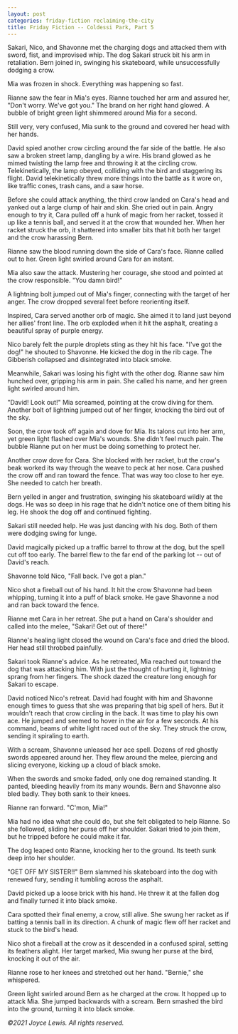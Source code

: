 ```yaml
---
layout: post
categories: friday-fiction reclaiming-the-city
title: Friday Fiction -- Coldessi Park, Part 5
---
```


Sakari, Nico, and Shavonne met the charging dogs and attacked them with sword, fist, and improvised whip. The dog Sakari struck bit his arm in retaliation. Bern joined in, swinging his skateboard, while unsuccessfully dodging a crow.

Mia was frozen in shock. Everything was happening so fast.

<!--excerpt-->

Rianne saw the fear in Mia's eyes. Rianne touched her arm and assured her, "Don't worry. We've got you." The brand on her right hand glowed. A bubble of bright green light shimmered around Mia for a second.

Still very, very confused, Mia sunk to the ground and covered her head with her hands.

David spied another crow circling around the far side of the battle. He also saw a broken street lamp, dangling by a wire. His brand glowed as he mimed twisting the lamp free and throwing it at the circling crow. Telekinetically, the lamp obeyed, colliding with the bird and staggering its flight. David telekinetically threw more things into the battle as it wore on, like traffic cones, trash cans, and a saw horse.

Before she could attack anything, the third crow landed on Cara's head and yanked out a large clump of hair and skin. She cried out in pain. Angry enough to try it, Cara pulled off a hunk of magic from her racket, tossed it up like a tennis ball, and served it at the crow that wounded her. When her racket struck the orb, it shattered into smaller bits that hit both her target and the crow harassing Bern.

Rianne saw the blood running down the side of Cara's face. Rianne called out to her. Green light swirled around Cara for an instant.

Mia also saw the attack. Mustering her courage, she stood and pointed at the crow responsible. "You damn bird!"

A lightning bolt jumped out of Mia's finger, connecting with the target of her anger. The crow dropped several feet before reorienting itself.

Inspired, Cara served another orb of magic. She aimed it to land just beyond her allies' front line. The orb exploded when it hit the asphalt, creating a beautiful spray of purple energy.

Nico barely felt the purple droplets sting as they hit his face. "I've got the dog!" he shouted to Shavonne. He kicked the dog in the rib cage. The Gibberish collapsed and disintegrated into black smoke.

Meanwhile, Sakari was losing his fight with the other dog. Rianne saw him hunched over, gripping his arm in pain. She called his name, and her green light swirled around him.

"David! Look out!" Mia screamed, pointing at the crow diving for them. Another bolt of lightning jumped out of her finger, knocking the bird out of the sky.

Soon, the crow took off again and dove for Mia. Its talons cut into her arm, yet green light flashed over Mia's wounds. She didn't feel much pain. The bubble Rianne put on her must be doing something to protect her.

Another crow dove for Cara. She blocked with her racket, but the crow's beak worked its way through the weave to peck at her nose. Cara pushed the crow off and ran toward the fence. That was way too close to her eye. She needed to catch her breath.

Bern yelled in anger and frustration, swinging his skateboard wildly at the dogs. He was so deep in his rage that he didn't notice one of them biting his leg. He shook the dog off and continued fighting.

Sakari still needed help. He was just dancing with his dog. Both of them were dodging swing for lunge.

David magically picked up a traffic barrel to throw at the dog, but the spell cut off too early. The barrel flew to the far end of the parking lot -- out of David's reach.

Shavonne told Nico, "Fall back. I've got a plan."

Nico shot a fireball out of his hand. It hit the crow Shavonne had been whipping, turning it into a puff of black smoke. He gave Shavonne a nod and ran back toward the fence.

Rianne met Cara in her retreat. She put a hand on Cara's shoulder and called into the melee, "Sakari! Get out of there!"

Rianne's healing light closed the wound on Cara's face and dried the blood. Her head still throbbed painfully.

Sakari took Rianne's advice. As he retreated, Mia reached out toward the dog that was attacking him. With just the thought of hurting it, lightning sprang from her fingers. The shock dazed the creature long enough for Sakari to escape.

David noticed Nico's retreat. David had fought with him and Shavonne enough times to guess that she was preparing that big spell of hers. But it wouldn't reach that crow circling in the back. It was time to play his own ace. He jumped and seemed to hover in the air for a few seconds. At his command, beams of white light raced out of the sky. They struck the crow, sending it spiraling to earth.

With a scream, Shavonne unleased her ace spell. Dozens of red ghostly swords appeared around her. They flew around the melee, piercing and slicing everyone, kicking up a cloud of black smoke.

When the swords and smoke faded, only one dog remained standing. It panted, bleeding heavily from its many wounds. Bern and Shavonne also bled badly. They both sank to their knees.

Rianne ran forward. "C'mon, Mia!"

Mia had no idea what she could do, but she felt obligated to help Rianne. So she followed, sliding her purse off her shoulder. Sakari tried to join them, but he tripped before he could make it far.

The dog leaped onto Rianne, knocking her to the ground. Its teeth sunk deep into her shoulder.

"GET OFF MY SISTER!!" Bern slammed his skateboard into the dog with renewed fury, sending it tumbling across the asphalt.

David picked up a loose brick with his hand. He threw it at the fallen dog and finally turned it into black smoke.

Cara spotted their final enemy, a crow, still alive. She swung her racket as if batting a tennis ball in its direction. A chunk of magic flew off her racket and stuck to the bird's head.

Nico shot a fireball at the crow as it descended in a confused spiral, setting its feathers alight. Her target marked, Mia swung her purse at the bird, knocking it out of the air.

Rianne rose to her knees and stretched out her hand. "Bernie," she whispered.

Green light swirled around Bern as he charged at the crow. It hopped up to attack Mia. She jumped backwards with a scream. Bern smashed the bird into the ground, turning it into black smoke.

*&copy;2021 Joyce Lewis. All rights reserved.*
